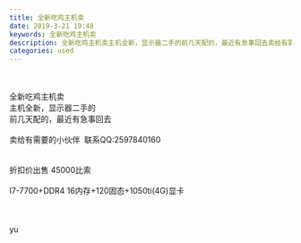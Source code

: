 ```yaml
---
title: 全新吃鸡主机卖
date: 2019-3-21 19:48
keywords: 全新吃鸡主机卖
description: 全新吃鸡主机卖主机全新，显示器二手的前几天配的，最近有急事回去卖给有需要的小伙伴  联系QQ:2597840160折扣价出售45000比索I7-7700+DDR416内存+120固态+1050ti(4G)显卡yu
categories: used
---
```

<td class="t_f" id="postmessage_3277085">

<br/>
<br/>
全新吃鸡主机卖<br/>
主机全新，显示器二手的<br/>
前几天配的，最近有急事回去<br/>
<br/>
卖给有需要的小伙伴  联系QQ:2597840160<br/>
<br/>
<br/>
折扣价出售 45000比索<br/>
<br/>
I7-7700+DDR4 16内存+120固态+1050ti(4G)显卡<br/>
<br/>
<br/>
<br/>
yu<br/>
<img alt="" border="0" class="zoom" data-cf-modified-6017a4dd0651d69514095733-="" file="http://www.flw.ph/data/appbyme/upload/image/201903/21/jRF1ozeKWII2.jpg" id="aimg_GffS6" lazyloadthumb="1" onclick="" onmouseover="" src="http://www.flw.ph/data/appbyme/upload/image/201903/21/jRF1ozeKWII2.jpg"/><br/>
<br/>
</td>
